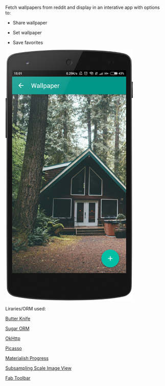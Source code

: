 Fetch wallpapers from reddit and display in an interative app with options to:

* Share wallpaper

* Set wallpaper

* Save favorites

![Screenshot](device-2015-12-25-150338.png "Screenshot")

Liraries/ORM used:

[Butter Knife](https://github.com/JakeWharton/butterknife)

[Sugar ORM](https://github.com/satyan/sugar)

[OkHttp](https://github.com/square/okhttp)

[Picasso](https://github.com/square/picasso)

[Materialish Progress](https://github.com/pnikosis/materialish-progress)

[Subsampling Scale Image View](https://github.com/davemorrissey/subsampling-scale-image-view)

[Fab Toolbar](https://github.com/AlexKolpa/fab-toolbar)
